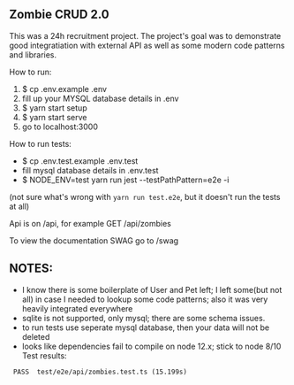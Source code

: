 Zombie CRUD 2.0
------

This was a 24h recruitment project.
The project's goal was to demonstrate good integratiation with external API as well as some modern code patterns and libraries.

How to run:
1. $ cp .env.example .env
2. fill up your MYSQL database details in .env
3. $ yarn start setup
4. $ yarn start serve
5. go to localhost:3000

How to run tests:
- $ cp .env.test.example .env.test
- fill mysql database details in .env.test
- $ NODE_ENV=test yarn run jest --testPathPattern=e2e -i

(not sure what's wrong with `yarn run test.e2e`, but it doesn't run the tests at all)

Api is on /api, for example GET /api/zombies

To view the documentation SWAG go to /swag

NOTES:
-----
- I know there is some boilerplate of User and Pet left; I left some(but not all) in case I needed to lookup some code patterns; also it was very heavily integrated everywhere
- sqlite is not supported, only mysql; there are some schema issues.
- to run tests use seperate mysql database, then your data will not be deleted
- looks like dependencies fail to compile on node 12.x; stick to node 8/10
Test results:
```
 PASS  test/e2e/api/zombies.test.ts (15.199s)
```
